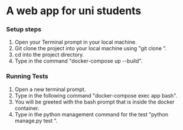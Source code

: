 # A web app for uni students 
### Setup steps 
1. Open your Terminal prompt in your local machine.
2. Git clone the project into your local machine using "git clone <the project repo url>".
3. cd into the project directory.
4. Type in the command "docker-compose up --build".
### Running Tests
1. Open a new terminal prompt.
2. Type in the following command "docker-compose exec app bash".
3. You will be greeted with the bash prompt that is inside the docker container.
4. Type in the python management command for the test "python manage.py test <your app label>".
   
